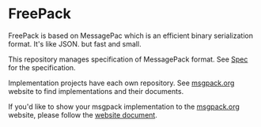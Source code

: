 FreePack
===========

FreePack is based on MessagePac which is an efficient binary serialization format. It's like JSON. but fast and small.

This repository manages specification of MessagePack format. See [Spec](spec.md) for the specification.

Implementation projects have each own repository. See [msgpack.org](http://msgpack.org/) website to find implementations and their documents.

If you'd like to show your msgpack implementation to the [msgpack.org](http://msgpack.org/) website, please follow the [website document](https://github.com/msgpack/website).

